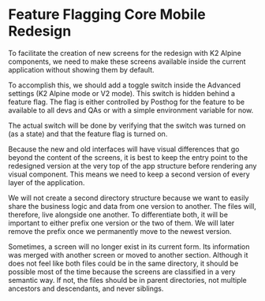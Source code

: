 # Feature Flagging Core Mobile Redesign

To facilitate the creation of new screens for the redesign with K2 Alpine components, we need to make these screens available inside the current application without showing them by default.

To accomplish this, we should add a toggle switch inside the Advanced settings (K2 Alpine mode or V2 mode). This switch is hidden behind a feature flag. The flag is either controlled by Posthog for the feature to be available to all devs and QAs or with a simple environment variable for now.

The actual switch will be done by verifying that the switch was turned on (as a state) and that the feature flag is turned on.

Because the new and old interfaces will have visual differences that go beyond the content of the screens, it is best to keep the entry point to the redesigned version at the very top of the app structure before rendering any visual component. This means we need to keep a second version of every layer of the application.

We will not create a second directory structure because we want to easily share the business logic and data from one version to another. The files will, therefore, live alongside one another. To differentiate both, it will be important to either prefix one version or the two of them. We will later remove the prefix once we permanently move to the newest version.

Sometimes, a screen will no longer exist in its current form. Its information was merged with another screen or moved to another section. Although it does not feel like both files could be in the same directory, it should be possible most of the time because the screens are classified in a very semantic way. If not, the files should be in parent directories, not multiple ancestors and descendants, and never siblings.
